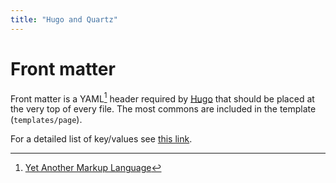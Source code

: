 ```yaml
---
title: "Hugo and Quartz"
---
```


# Front matter

Front matter is a YAML[^yaml] header required by [Hugo](https://gohugo.io) that should be placed at the very top of every file. The most commons are included in the template (`templates/page`).

For a detailed list of key/values see [this link](https://gohugo.io/content-management/front-matter/).

[^yaml]: [Yet Another Markup Language](https://yaml.org)